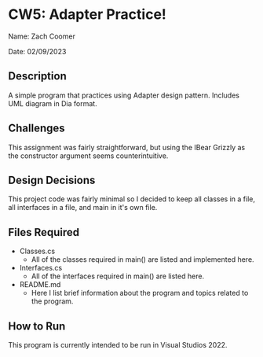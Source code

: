# CW5: Adapter Practice!

Name: Zach Coomer

Date: 02/09/2023

## Description
A simple program that practices using Adapter design pattern. Includes UML diagram in Dia format.

## Challenges
This assignment was fairly straightforward, but using the IBear Grizzly as the constructor argument seems counterintuitive. 

## Design Decisions
This project code was fairly minimal so I decided to keep all classes in a file, all interfaces in a file, and main in it's own file.

## Files Required
* Classes.cs
	- All of the classes required in main() are listed and implemented here.
* Interfaces.cs
	- All of the interfaces required in main() are listed here.
* README.md
	- Here I list brief information about the program and topics related to the program.

## How to Run
This program is currently intended to be run in Visual Studios 2022.
